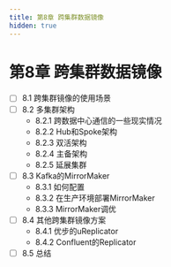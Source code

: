 ```yaml
---
title: 第8章 跨集群数据镜像
hidden: true
---
```


# 第8章 跨集群数据镜像

- [ ] 8.1 跨集群镜像的使用场景
- [ ] 8.2 多集群架构
  - 8.2.1 跨数据中心通信的一些现实情况
  - 8.2.2 Hub和Spoke架构
  - 8.2.3 双活架构
  - 8.2.4 主备架构
  - 8.2.5 延展集群
- [ ] 8.3 Kafka的MirrorMaker
  - 8.3.1 如何配置
  - 8.3.2 在生产环境部署MirrorMaker
  - 8.3.3 MirrorMaker调优
- [ ] 8.4 其他跨集群镜像方案
  - 8.4.1 优步的uReplicator
  - 8.4.2 Confluent的Replicator
- [ ] 8.5 总结
